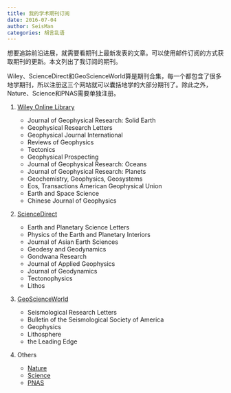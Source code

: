 ```yaml
---
title: 我的学术期刊订阅
date: 2016-07-04
author: SeisMan
categories: 胡言乱语
---
```


想要追踪前沿进展，就需要看期刊上最新发表的文章。可以使用邮件订阅的方式获取期刊的更新。本文列出了我订阅的期刊。

Wiley、ScienceDirect和GeoScienceWorld算是期刊合集，每一个都包含了很多地学期刊，所以注册这三个网站就可以囊括地学的大部分期刊了。除此之外，Nature、Science和PNAS需要单独注册。

1.  [Wiley Online Library](http://onlinelibrary.wiley.com/)
    - Journal of Geophysical Research: Solid Earth
    - Geophysical Research Letters
    - Geophysical Journal International
    - Reviews of Geophysics
    - Tectonics
    - Geophysical Prospecting
    - Journal of Geophysical Research: Oceans
    - Journal of Geophysical Research: Planets
    - Geochemistry, Geophysics, Geosystems
    - Eos, Transactions American Geophysical Union
    - Earth and Space Science
    - Chinese Journal of Geophysics

2.  [ScienceDirect](http://www.sciencedirect.com/)
    - Earth and Planetary Science Letters
    - Physics of the Earth and Planetary Interiors
    - Journal of Asian Earth Sciences
    - Geodesy and Geodynamics
    - Gondwana Research
    - Journal of Applied Geophysics
    - Journal of Geodynamics
    - Tectonophysics
    - Lithos

3.  [GeoScienceWorld](http://geoscienceworld.org/)
    - Seismological Research Letters
    - Bulletin of the Seismological Society of America
    - Geophysics
    - Lithosphere
    - the Leading Edge

4.  Others
    - [Nature](http://www.nature.com/)
    - [Science](http://www.sciencemag.org/)
    - [PNAS](http://www.pnas.org/)
